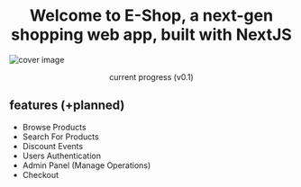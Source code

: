<h1 align="center">Welcome to E-Shop, a next-gen shopping web app, built with NextJS</h1>

<img src="https://i.imgur.com/d7pzEq6.png" alt="cover image" />
<p align="center" font-size=14px color="grey">current progress (v0.1)</p>

<h2>features (+planned)</h2>

<ul>
  <li>Browse Products</li>
  <li>Search For Products</li>
  <li>Discount Events</li>
  <li>Users Authentication</li>
  <li>Admin Panel (Manage Operations)</li>
  <li>Checkout</li>
</ul>
